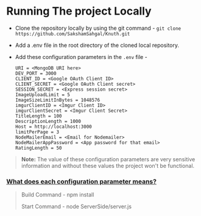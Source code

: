 # Running The project Locally

- Clone the repository locally by using the git command -
  `git clone https://github.com/SakshamSahgal/Knuth.git`

- Add a .env file in the root directory of the cloned local repository.

- Add these configuration parameters in the `.env` file -
  
  ```
  URI = <MongoDB URI here>
  DEV_PORT = 3000
  CLIENT_ID = <Google OAuth Client ID>
  CLIENT_SECRET = <Google OAuth Client secret>
  SESSION_SECRET = <Express session secret>
  ImageUploadLimit = 5
  ImageSizeLimitInBytes = 1048576
  imgurClientID = <Imgur Client ID>
  imgurClientSecret = <Imgur Client Secret>
  TitleLength = 100
  DescriptionLength = 1000
  Host = http://localhost:3000
  limitPerPage = 3
  NodeMailerEmail = <Email for Nodemailer>
  NodeMailerAppPassword = <App password for that email>
  RatingLength = 50
  ```

> **Note:** The value of these configuration parameters are very sensitive information and without these values the project won't be functional.

### [What does each configuration parameter means?](./ConfigurationParameter.md)

> Build Command - npm install
> 
> Start Command - node ServerSide/server.js
